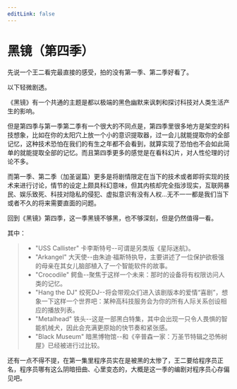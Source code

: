 ```yaml
---
editLink: false
---
```


# 黑镜（第四季）

先说一个王二看完最直接的感受，拍的没有第一季、第二季好看了。

以下轻微剧透。

《黑镜》有一个共通的主题是都以极端的黑色幽默来讽刺和探讨科技对人类生活产生的影响。

但是第四季与第一季第二季有一个很大的不同点是，第四季里很多地方是架空的科技想象，比如在你的太阳穴上放一个小的意识提取器，过一会儿就能提取你的全部记忆，这种技术恐怕在我们的有生之年都不会看到，就算实现了恐怕也不会如此简单的就能提取全部的记忆。而且第四季更多的感觉是在看科幻片，对人性伦理的讨论不多。

而第一季、第二季（加圣诞篇）更多是将剧情限定在当下的技术或者即将实现的技术来进行讨论，情节的设定上颇具科幻意味，但其内核却完全指涉现实，互联网暴民、娱乐致死、科技对隐私的侵犯、虚拟意识有没有人权...无不一一都是我们当下或者不久的将来需要直面的问题。

回到《黑镜》第四季，这一季黑镜不够黑，也不够深刻，但是仍然值得一看。

其中：

>* "USS Callister" 卡李斯特号--可谓是另类版《星际迷航》。
>* "Arkangel" 大天使--由朱迪·福斯特执导，主要讲述了一位保护欲极强的母亲在其女儿脑部植入了一个智能软件的故事。 
>* "Crocodile"  鳄鱼--聚焦于这样一个未来：那时的设备将有权限访问人类的记忆。 
>* "Hang the DJ" 绞死DJ--将会带观众们进入该剧版本的爱情“喜剧”，想象一下这样一个世界吧：某种高科技服务会为你的所有人际关系创设相应的播放列表。 
>* "Metalhead" 铁头--这是一部黑白特集，其中会出现一只令人畏惧的智能机械犬，因此会充满更原始的快节奏和紧张感。 
>* "Black Museum" 暗黑博物馆--和《辛普森一家：万圣节特辑之恐怖树屋》已经被进行过比较。

还有一点不得不提，在第一集里程序员实在是被黑的太惨了，王二要给程序员正名，程序员哪有这么阴暗扭曲、心里变态的，大概是这一季的编剧对程序员心存偏见吧。
